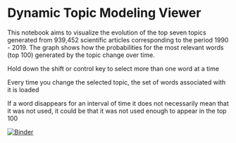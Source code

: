 # Dynamic Topic Modeling Viewer

This notebook aims to visualize the evolution of the top seven topics generated from 939,452 scientific articles corresponding to the period 1990 - 2019. The graph shows how the probabilities for the most relevant words (top 100) generated by the topic change over time.

Hold down the shift or control key to select more than one word at a time

Every time you change the selected topic, the set of words associated with it is loaded

If a word disappears for an interval of time it does not necessarily mean that it was not used, it could be that it was not used enough to appear in the top 100

[![Binder](https://mybinder.org/badge_logo.svg)](https://mybinder.org/v2/gh/josemelendezb/dtm_viewer.git/master)
